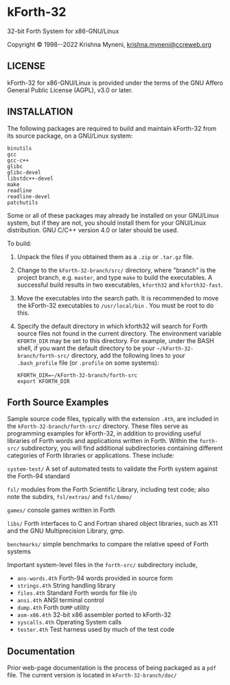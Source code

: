 # kForth-32
32-bit Forth System for x86-GNU/Linux

Copyright &copy; 1998--2022 Krishna Myneni, <krishna.myneni@ccreweb.org>

## LICENSE

kForth-32 for x86-GNU/Linux is provided under the terms of the GNU
Affero General Public License (AGPL), v3.0 or later.


## INSTALLATION 

The following packages are required to build and maintain kForth-32 from
its source package, on a GNU/Linux system:

    binutils
    gcc
    gcc-c++
    glibc
    glibc-devel
    libstdc++-devel
    make
    readline
    readline-devel
    patchutils

Some or all of these packages may already be installed on your GNU/Linux 
system, but if they are not, you should install them for your GNU/Linux
distribution. GNU C/C++ version 4.0 or later should be used.
 
To build:

1. Unpack the files if you obtained them as a `.zip` or `.tar.gz` file.

2. Change to the `kForth-32-branch/src/` directory, where "branch" is the project
   branch, e.g. `master`, and type `make` to build the executables. A successful
   build results in two executables, `kforth32` and `kforth32-fast`.

3. Move the executables into the search path. It is recommended to move
   the kForth-32 executables to `/usr/local/bin` . You must be root to do this.

4. Specify the default directory in which kforth32 will search for Forth source
   files not found in the current directory. The environment variable `KFORTH_DIR`
   may be set to this directory. For example, under the BASH shell, if you want
   the default directory to be your `~/kForth-32-branch/forth-src/` directory, add the
   following lines to your `.bash_profile` file (or `.profile` on some systems):

	   KFORTH_DIR=~/kForth-32-branch/forth-src
	   export KFORTH_DIR

## Forth Source Examples

Sample source code files, typically with the extension `.4th`, are
included in the `kForth-32-branch/forth-src/` directory. These files serve as
programming examples for kForth-32, in addition to providing useful
libraries of Forth words and applications written in Forth. Within the
`forth-src/` subdirectory, you will find additional subdirectories containing
different categories of Forth libraries or applications. These include:

`system-test/`     A set of automated tests to validate the Forth system against
                   the Forth-94 standard

`fsl/`             modules from the Forth Scientific Library, including test code;
                   also note the subdirs, `fsl/extras/` and `fsl/demo/`

`games/`           console games written in Forth

`libs/`            Forth interfaces to C and Fortran shared object libraries, such
                   as X11 and the GNU Multiprecision Library, gmp.

`benchmarks/`      simple benchmarks to compare the relative speed of Forth systems


Important system-level files in the `forth-src/` subdirectory include,

* `ans-words.4th`   Forth-94 words provided in source form
* `strings.4th`     String handling library
* `files.4th`       Standard Forth words for file i/o
* `ansi.4th`        ANSI terminal control
* `dump.4th`	    Forth `DUMP` utility
* `asm-x86.4th`     32-bit x86 assembler ported to kForth-32
* `syscalls.4th`    Operating System calls
* `tester.4th`      Test harness used by much of the test code

## Documentation

Prior web-page documentation is the process of being packaged as a `pdf` file. The current
version is located in `kForth-32-branch/doc/` 
